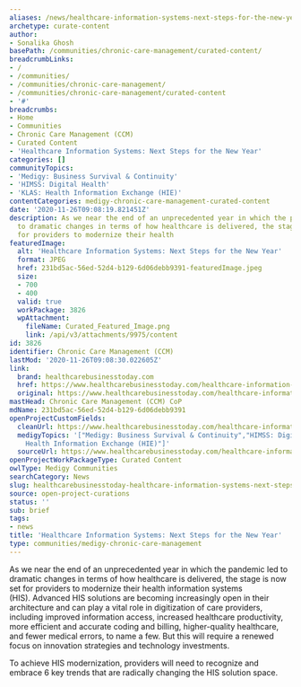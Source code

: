 ```yaml
---
aliases: /news/healthcare-information-systems-next-steps-for-the-new-year
archetype: curate-content
author:
- Sonalika Ghosh
basePath: /communities/chronic-care-management/curated-content/
breadcrumbLinks:
- /
- /communities/
- /communities/chronic-care-management/
- /communities/chronic-care-management/curated-content
- '#'
breadcrumbs:
- Home
- Communities
- Chronic Care Management (CCM)
- Curated Content
- 'Healthcare Information Systems: Next Steps for the New Year'
categories: []
communityTopics:
- 'Medigy: Business Survival & Continuity'
- 'HIMSS: Digital Health'
- 'KLAS: Health Information Exchange (HIE)'
contentCategories: medigy-chronic-care-management-curated-content
date: '2020-11-26T09:08:19.821451Z'
description: As we near the end of an unprecedented year in which the pandemic led
  to dramatic changes in terms of how healthcare is delivered, the stage is now set
  for providers to modernize their health
featuredImage:
  alt: 'Healthcare Information Systems: Next Steps for the New Year'
  format: JPEG
  href: 231bd5ac-56ed-52d4-b129-6d06debb9391-featuredImage.jpeg
  size:
  - 700
  - 400
  valid: true
  workPackage: 3826
  wpAttachment:
    fileName: Curated_Featured_Image.png
    link: /api/v3/attachments/9975/content
id: 3826
identifier: Chronic Care Management (CCM)
lastMod: '2020-11-26T09:08:30.022605Z'
link:
  brand: healthcarebusinesstoday.com
  href: https://www.healthcarebusinesstoday.com/healthcare-information-systems-next-steps-for-the-new-year/
  original: https://www.healthcarebusinesstoday.com/healthcare-information-systems-next-steps-for-the-new-year/
mastHead: Chronic Care Management (CCM) CoP
mdName: 231bd5ac-56ed-52d4-b129-6d06debb9391
openProjectCustomFields:
  cleanUrl: https://www.healthcarebusinesstoday.com/healthcare-information-systems-next-steps-for-the-new-year/
  medigyTopics: '["Medigy: Business Survival & Continuity","HIMSS: Digital Health","KLAS:
    Health Information Exchange (HIE)"]'
  sourceUrl: https://www.healthcarebusinesstoday.com/healthcare-information-systems-next-steps-for-the-new-year/
openProjectWorkPackageType: Curated Content
owlType: Medigy Communities
searchCategory: News
slug: healthcarebusinesstoday-healthcare-information-systems-next-steps-for-the-new-year
source: open-project-curations
status: ''
sub: brief
tags:
- news
title: 'Healthcare Information Systems: Next Steps for the New Year'
type: communities/medigy-chronic-care-management
---
```


<p>As we near the end of an unprecedented year in which the pandemic led to dramatic changes in terms of how healthcare is delivered, the stage is now set for providers to modernize their health information systems (HIS).&nbsp;Advanced HIS solutions are becoming increasingly open in their architecture and can play a vital role in digitization of care providers, including improved information access, increased healthcare productivity, more efficient and accurate coding and billing, higher-quality healthcare, and fewer medical errors, to name a few. But this will require a renewed focus on innovation strategies and technology investments.&nbsp;</p><p>To achieve HIS modernization, providers will need to recognize and embrace 6 key trends that are radically changing the HIS solution space.&nbsp;</p>